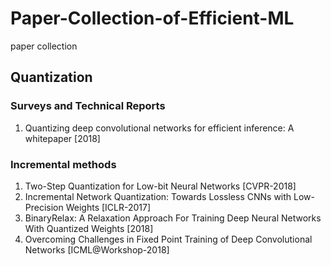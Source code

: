 # Paper-Collection-of-Efficient-ML
paper collection
## Quantization
### Surveys and Technical Reports 
1. Quantizing deep convolutional networks for efficient inference: A whitepaper [2018]
### Incremental methods
1. Two-Step Quantization for Low-bit Neural Networks [CVPR-2018]
2. Incremental Network Quantization: Towards Lossless CNNs with Low-Precision Weights [ICLR-2017]
3. BinaryRelax: A Relaxation Approach For Training Deep Neural Networks With Quantized Weights [2018]
4. Overcoming Challenges in Fixed Point Training of Deep Convolutional Networks [ICML@Workshop-2018]
